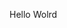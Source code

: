 Hello Wolrd



































































































































































































































































































































































































































































































































































































































































































































































































































































































































































































































































































































































































































































































































































































































































































































































































































































































































































































































































































































































































































































































































































































































































































































































































































































































































































































































































